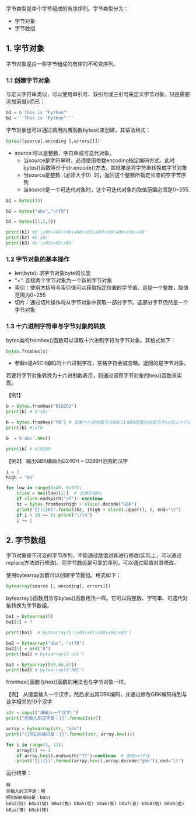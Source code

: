 字节类型是单个字节组成的有序序列。字节类型分为：
- 字节对象
- 字节数组

## 1. 字节对象
字节对象是由一些字节组成的有序的不可变序列。

### 1.1 创建字节对象
与定义字符串类似，可以使用单引号、双引号或三引号来定义字节对象，只是需要添加前缀b而已：
```python
b1 = b'This is "Python"'
b2 ='''This is "Python"'''
```
字节对象也可以通过调用内置函数bytes()来创建，其语法格式：
```python
bytes([source[,encoding [,errors]]])
```
- source:可以是整数、字符串或可迭代对象。
  - 当source是字符串时，必须使用参数encoding指定编码方式。此时bytes()函数等价于str.encode()方法，其结果是将字符串转换成字节对象
  - 当source是整数（必须大于0）时，返回这个整数所指定长度的空字节序列
  - 当source是一个可迭代对象时，这个可迭代对象的取值范围必须是0~255.

```python
b1 = bytes(10)

b2 = bytes("abc","utf8")

b3 = bytes([1,2,3])

print(b1) #b'\x00\x00\x00\x00\x00\x00\x00\x00\x00\x00'
print(b2) #b'abc'
print(b3) #b'\x01\x02\x03'
```
### 1.2 字节对象的基本操作
- len(byte): 求字节对象byte的长度
- “+”: 连接两个字节对象为一个新的字节对象
- 索引：使用方括号与索引值可以获取指定位置的字节值。这是一个整数，取值范围为0~255
- 切片：通过切片操作将从字节对象中获取一部分字节。这部分字节仍然是一个字节对象

### 1.3 十六进制字符串与字节对象的转换

bytes类的fromhex()函数可以读取十六进制字符为字节对象。其格式如下：
```python
bytes.fromhex(s)
```
- 参数s是ASCII编码的十六进制字符，空格字符会被忽略。返回的是字节对象。

若要将字节对象转换为十六进制数表示，则通过调用字节对象的hex()函数来实现。

【例1】

```python
b = bytes.fromhex("616263")
print(b) # b'abc'

b = bytes.fromhex("f0") # 如果十六进制数不在ASCII编码范围内则显示为\x加上十六进制数的形式
print(b) #\xf0

b  = b'abc'.hex()

print(b) # 616263
```

【例2】 输出GBK编码为D240H ~ D286H范围的汉字

```python
i = 1
high = "D2"

for low in range(0x40, 0x87):
    slice = hex(low)[2:]  # 去掉前缀0x
    if slice.endswith("7f"): continue
    hz = bytes.fromhex(high + slice).decode("GBK")
    print("{}({}H)".format(hz, (high + slice).upper(), ), end="\t")
    if i % 10 == 0: print("\r\n")
    i += 1
```
## 2. 字节数组

字节对象是不可变的字节序列，不能通过赋值对其进行修改(实际上，可以通过replace方法进行修改)。而字节数组是可变的序列，可以通过赋值对其修改。

使用bytearray函数可以创建字节数组。格式如下：

```python
bytearray(source [, encoding[, errors]])
```
bytearray()函数用法与bytes()函数用法一样。它可以将整数、字符串、可迭代对象转换为字节数组。

```python
ba1 = bytearray(5)
ba1[1] = 7

print(ba1)  # bytearray(b'\x00\x07\x00\x00\x00')

ba2 = bytearray("abc", "utf8")
ba2[1] = ord("d")
print(ba2) # bytearray(b'adc')

ba3 = bytearray([65,66,67])
print(ba3) # bytearray(b'ABC')
```
fromhex()函数与hex()函数的用法也与字节对象一样。

【例】 从键盘输入一个汉字，然后求出其GBK编码，并通过修改GBK编码得到与该字相邻的10个汉字
```python
str = input("请输入一个汉字:")
print("你输入的汉字是：{}".format(str))

array = bytearray(str, "gbk")
print("{}的GBK编码是：{}".format(str, array.hex()))

for i in range(1, 11):
    array[1] += 1
    if array.hex().endswith("7f"):continue  # 删除xx7f线
    print("{}({})".format(array.hex(),array.decode("gbk")),end="\t")
```
运行结果：

```
啊
你输入的汉字是：啊
啊的GBK编码是：b0a1
b0a2(阿)	b0a3(埃)	b0a4(挨)	b0a5(哎)	b0a6(唉)	b0a7(哀)	b0a8(皑)	b0a9(癌)	b0aa(蔼)	b0ab(矮)
```
